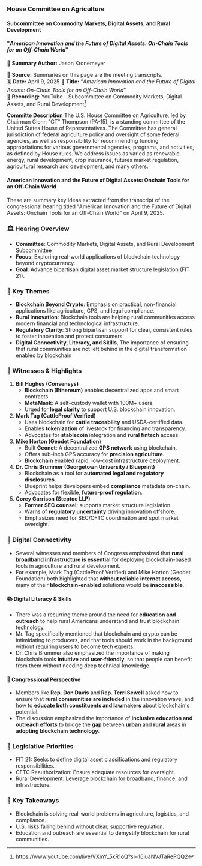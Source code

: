 ### House Committee on Agriculture
#### Subcommittee on Commodity Markets, Digital Assets, and Rural Development
#### "_American Innovation and the Future of Digital Assets: On-Chain Tools for an Off-Chain World_"

📝 **Summary Author:** Jason Kronemeyer

📄 **Source:** Summaries on this page are the meeting transcripts.  
🗓️ **Date:** April 9, 2025
📌 **Title:** “_American Innovation and the Future of Digital Assets: On-Chain Tools for an Off-Chain World_”  
🎥 **Recording:** YouTube – Subcommittee on Commodity Markets, Digital Assets, and Rural Development[^1]

**Committe Description**
The U.S. House Committee on Agriculture, led by Chairman Glenn "GT" Thompson (PA-15), is a standing committee of the United States House of Representatives. The Committee has general jurisdiction of federal agriculture policy and oversight of some federal agencies, as well as responsibility for recommending funding appropriations for various governmental agencies, programs, and activities, as defined by House rules. We address issues as varied as renewable energy, rural development, crop insurance, futures market regulation, agricultural research and development, and many others.
 
#### American Innovation and the Future of Digital Assets: Onchain Tools for an Off-Chain World
These are summary key ideas extracted from the transcript of the congressional hearing titled "American Innovation and the Future of Digital Assets: Onchain Tools for an Off-Chain World" on April 9, 2025.

### 🏛️ Hearing Overview
- **Committee**: Commodity Markets, Digital Assets, and Rural Development Subcommittee
- **Focus**: Exploring real-world applications of blockchain technology beyond cryptocurrency.
- **Goal**: Advance bipartisan digital asset market structure legislation (FIT 21).

### 🎯 Key Themes
- **Blockchain Beyond Crypto**: Emphasis on practical, non-financial applications like agriculture, GPS, and legal compliance.
- **Rural Innovation**: Blockchain tools are helping rural communities access modern financial and technological infrastructure.
- **Regulatory Clarity**: Strong bipartisan support for clear, consistent rules to foster innovation and protect consumers.
- **Digital Connectivity, Literacy, and Skills**, The importance of ensuring that rural communities are not left behind in the digital transformation enabled by blockchain

### 👥 Witnesses & Highlights
1. **Bill Hughes (Consensys)**
    - **Blockchain (Ethereum)** enables decentralized apps and smart contracts.
    - **MetaMask**: A self-custody wallet with 100M+ users.
    - Urged for **legal clarity** to support U.S. blockchain innovation.
2. **Mark Tag (CattleProof Verified)**
    - Uses blockchain for **cattle traceability** and USDA-certified data.
    - Enables **tokenization** of livestock for financing and transparency.
    - Advocates for **stablecoin** integration and **rural fintech** access.
3. **Mike Horton (Geodet Foundation)**
    - Built **Geonet**: A decentralized **GPS network** using blockchain.
    - Offers sub-inch GPS accuracy for **precision agriculture**.
    - **Blockchain** enabled rapid, low-cost infrastructure deployment.
4. **Dr. Chris Brummer (Georgetown University / Blueprint)**
    - Blockchain as a tool for **automated legal and regulatory disclosures**.
    - Blueprint helps developers embed **compliance** metadata on-chain.
    - Advocates for flexible, **future-proof regulation**.
5. **Corey Garrison (Steptoe LLP)**
    - **Former SEC counsel**; supports market structure legislation.
    - Warns of **regulatory uncertainty** driving innovation offshore.
    - Emphasizes need for SEC/CFTC coordination and spot market oversight.

### 🔌 Digital Connectivity
- Several witnesses and members of Congress emphasized that **rural broadband infrastructure is essential** for deploying blockchain-based tools in agriculture and rural development.
- For example, Mark Tag (CattleProof Verified) and Mike Horton (Geodet Foundation) both highlighted that **without reliable internet access**, many of their **blockchain-enabled** solutions would be **inaccessible**.

#### 📚 Digital Literacy & Skills
- There was a recurring theme around the need for **education and outreach** to help rural Americans understand and trust blockchain technology.
- Mr. Tag specifically mentioned that blockchain and crypto can be intimidating to producers, and that tools should work in the background without requiring users to become tech experts.
- Dr. Chris Brummer also emphasized the importance of making blockchain tools **intuitive** and **user-friendly**, so that people can benefit from them without needing deep technical knowledge.

#### 🧠 Congressional Perspective
- Members like **Rep. Don Davis** and **Rep. Terri Sewell** asked how to ensure that **rural communities are included** in the innovation wave, and how to **educate both constituents and lawmakers** about blockchain's potential.
- The discussion emphasized the importance of **inclusive education and outreach efforts** to bridge the **gap** between **urban** and **rural** areas in **adopting blockchain technology**.

### 🧩 Legislative Priorities
- FIT 21: Seeks to define digital asset classifications and regulatory responsibilities.
- CFTC Reauthorization: Ensure adequate resources for oversight.
- Rural Development: Leverage blockchain for broadband, finance, and infrastructure.

### 🧠 Key Takeaways
- Blockchain is solving real-world problems in agriculture, logistics, and compliance.
- U.S. risks falling behind without clear, supportive regulation.
- Education and outreach are essential to demystify blockchain for rural communities.


[^1]: https://www.youtube.com/live/VXmY_5kR1oQ?si=16iuaNVJTaRePQQ2

